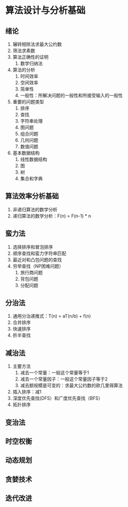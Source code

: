 # 算法设计与分析基础

## 绪论

1. 辗转相除法求最大公约数
2. 筛法求素数
3. 算法正确性的证明
    1. 数学归纳法
4. 算法的分析
    1. 时间效率
    2. 空间效率
    3. 简单性
    4. 一般性：所解决问题的一般性和所接受输入的一般性
5. 重要的问题类型
    1. 排序
    2. 查找
    3. 字符串处理
    4. 图问题
    5. 组合问题
    6. 几何问题
    7. 数值问题
6. 基本数据结构
    1. 线性数据结构
    2. 图
    3. 树
    4. 集合和字典

## 算法效率分析基础

1. 非递归算法的数学分析
2. 递归算法的数学分析：F(n) = F(n-1) * n

## 蛮力法

1. 选择排序和冒泡排序
2. 顺序查找和蛮力字符串匹配
3. 最近对和凸包问题的查找
4. 穷举查找（NP困难问题）
    1. 旅行商问题
    2. 背包问题
    3. 分配问题

## 分治法

1. 通用分治递推式：T(n) = aT(n/b) + f(n)
2. 合并排序
3. 快速排序
4. 折半查找

## 减治法

1. 主要方法
    1. 减去一个常量：一般这个常量等于1
    2. 减去一个常量因子：一般这个常量因子等于2
    3. 减去额规模是可变的：求最大公约数的欧几里得算法
2. 插入排序：减1
3. 深度优先查找(DFS）和广度优先查找（BFS）
4. 拓扑排序

## 变治法

## 时空权衡

## 动态规划

## 贪婪技术

## 迭代改进
